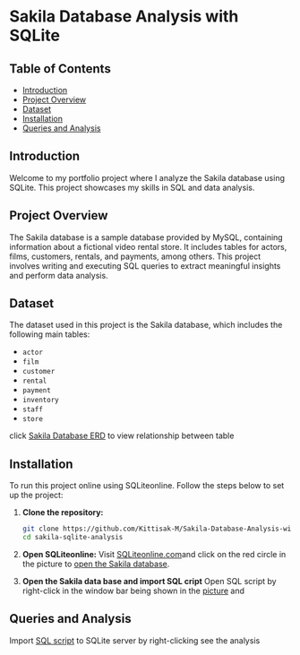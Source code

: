 # Sakila Database Analysis with SQLite

## Table of Contents
- [Introduction](#introduction)
- [Project Overview](#project-overview)
- [Dataset](#dataset)
- [Installation](#installation)
- [Queries and Analysis](#queries-and-analysis)


## Introduction
Welcome to my portfolio project where I analyze the Sakila database using SQLite. This project showcases my skills in SQL and data analysis.

## Project Overview
The Sakila database is a sample database provided by MySQL, containing information about a fictional video rental store. It includes tables for actors, films, customers, rentals, and payments, among others. This project involves writing and executing SQL queries to extract meaningful insights and perform data analysis.

## Dataset
The dataset used in this project is the Sakila database, which includes the following main tables:
- `actor`
- `film`
- `customer`
- `rental`
- `payment`
- `inventory`
- `staff`
- `store`

click [Sakila Database ERD](https://github.com/Kittisak-M/Sakila-Database-Analysis-with-SQLite/blob/main/pictures/SQLite3%20Sakila%20Sample%20Database%20ERD.png) to view relationship between table

## Installation
To run this project online using SQLiteonline. Follow the steps below to set up the project:

1. **Clone the repository:**
   ```bash
   git clone https://github.com/Kittisak-M/Sakila-Database-Analysis-with-SQLite.git
   cd sakila-sqlite-analysis

2. **Open SQLiteonline:**
   Visit [SQLiteonline.com](https://sqliteonline.com/)and click on the red circle in the picture to [open the Sakila database](https://github.com/Kittisak-M/Sakila-Database-Analysis-with-SQLite/blob/main/pictures/sakila_db_click.png).
   
3. **Open the Sakila data base and import SQL cript**
   Open SQL script by right-click in the window bar being shown in the [picture](https://github.com/Kittisak-M/Sakila-Database-Analysis-with-SQLite/blob/main/open_from_file.png) and 

## Queries and Analysis
 Import [SQL script](https://github.com/Kittisak-M/Sakila-Database-Analysis-with-SQLite/tree/main/sql_script) to SQLite server by right-clicking see the analysis

   
   

